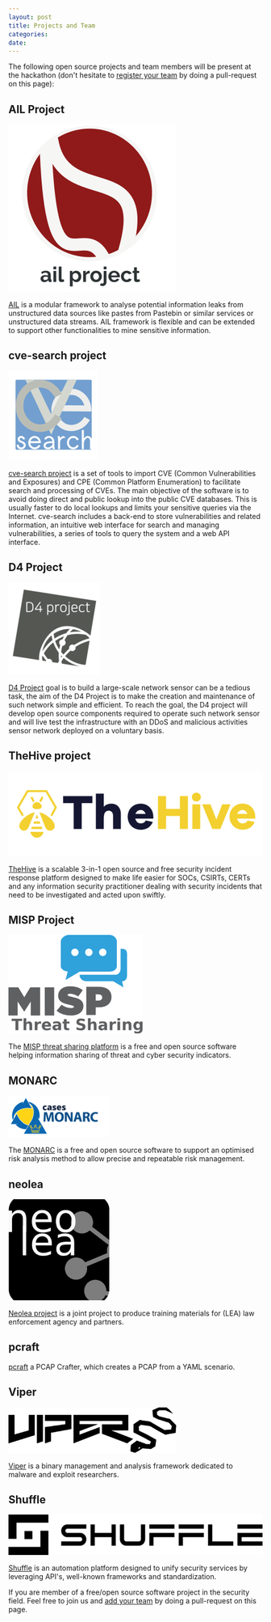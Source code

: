 ```yaml
---
layout: post
title: Projects and Team
categories:
date:
---
```


The following open source projects and team members will be present at the hackathon (don't hesitate to [register your team](https://github.com/circl/hackathon) by doing a pull-request on this page):


## AIL Project

![AIL logo](/images/logos/AIL.png)

[AIL](https://github.com/CIRCL/AIL-framework) is a modular framework to analyse potential information leaks from unstructured data sources like pastes from Pastebin or similar services or unstructured data streams. AIL framework is flexible and can be extended to support other functionalities to mine sensitive information.

## cve-search project

![cve-search logo](/images/logos/cve-search.png)

[cve-search project](https://github.com/cve-search/) is a set of tools to import CVE (Common Vulnerabilities and Exposures) and CPE (Common Platform Enumeration) to facilitate search and processing of CVEs.  The main objective of the software is to avoid doing direct and public lookup into the public CVE databases. This is usually faster to do local lookups and limits your sensitive queries via the Internet.  cve-search includes a back-end to store vulnerabilities and related information, an intuitive web interface for search and managing vulnerabilities, a series of tools to query the system and a web API interface.

## D4 Project

![d4-project](/images/logos/d4.png)

[D4 Project](https://www.d4-project.org) goal is to build a large-scale network sensor can be a tedious task, the aim of the D4 Project is to make the creation and maintenance of such network simple and efficient. To reach the goal, the D4 project will develop open source components required to operate such network sensor and will live test the infrastructure with an DDoS and malicious activities sensor network deployed on a voluntary basis.

## TheHive project

![TheHive](/images/logos/thehive.png)

[TheHive](https://thehive-project.org/) is a scalable 3-in-1 open source and free security incident response platform designed to make life easier for SOCs, CSIRTs, CERTs and any information security practitioner dealing with security incidents that need to be investigated and acted upon swiftly.

## MISP Project

![MISP Project](/images/logos/misp-logo.png)

The [MISP threat sharing platform](https://www.misp.software/) is a free and open source software helping information sharing of threat and cyber security indicators.

## MONARC

![MONARC](/images/logos/monarc.png)

The [MONARC](https://github.com/CASES-LU/MonarcAppFO) is a free and open source software to support an optimised risk analysis method to allow precise and repeatable risk management.

## neolea

![neolea](/images/logos/neolea.png)

[Neolea project](https://github.com/neolea) is a joint project to produce training materials for (LEA) law enforcement agency and partners.

## pcraft

[pcraft](https://github.com/DevoInc/pCraft) a PCAP Crafter, which creates a PCAP from a YAML scenario.

## Viper

![Viper](/images/logos/viper.png)

[Viper](http://www.viper.li/) is a binary management and analysis framework dedicated to malware and exploit researchers.

## Shuffle 

![shuffle logo](/images/logos/shuffle-logo.png)

[Shuffle](https://github.com/frikky/shuffle) is an automation platform designed to unify security services by leveraging API's, well-known frameworks and standardization. 

If you are member of a free/open source software project in the security field. Feel free to join us and [add your team](https://github.com/circl/hackathon) by doing a pull-request on this page.

